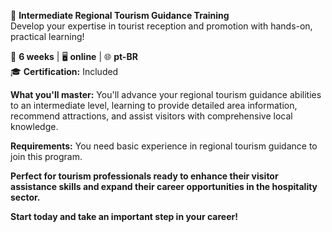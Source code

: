 🚀 **Intermediate Regional Tourism Guidance Training**  
Develop your expertise in tourist reception and promotion with hands-on, practical learning!

📅 **6 weeks** | 🖥 **online** | 🌐 **pt-BR**  
🎓 **Certification:** Included

**What you'll master:**
You'll advance your regional tourism guidance abilities to an intermediate level, learning to provide detailed area information, recommend attractions, and assist visitors with comprehensive local knowledge.

**Requirements:**
You need basic experience in regional tourism guidance to join this program.

**Perfect for tourism professionals ready to enhance their visitor assistance skills and expand their career opportunities in the hospitality sector.**

**Start today and take an important step in your career!**
